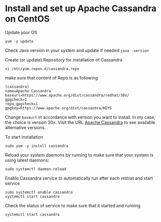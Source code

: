 # Install and set up Apache Cassandra on CentOS

Update your OS

```yum -y update```

Check Java version in your system and update if needed 
```java -version```

Create (or update) Repository for installation of Cassandra

```vi /etc/yum.repos.d/cassandra.repo```

make sure that content of Repo is as following

```
[cassandra]
name=Apache Cassandra
baseurl=https://www.apache.org/dist/cassandra/redhat/30x/
gpgcheck=1
repo_gpgcheck=1
gpgkey=https://www.apache.org/dist/cassandra/KEYS
```
Change ```baseurl``` in accordance with version you want to install. In my case, the choice is version 30x. Visit the URL [Apache Cassandra](https://www.apache.org/dist/cassandra/redhat/) to see available alternative versions.

To start installation

```sudo yum -y install cassandra```

Reload your system daemons by running to make sure that your system is using latest daemons:

```sudo systemctl daemon-reload```

Enable Cassandra service to automatically run after each restrat and start service
```
sudo systemctl enable cassandra
systemctl start cassandra
```
Check the status of service to make sure that it started and running
```
systemctl start cassandra
```

